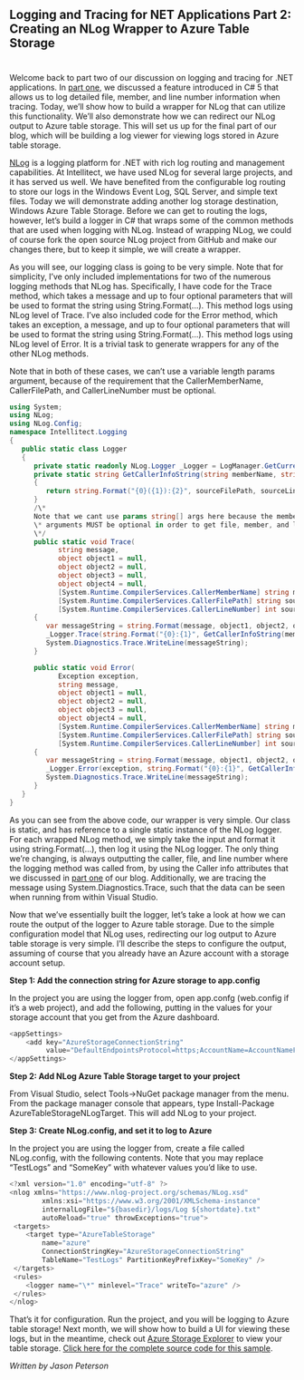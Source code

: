 ## Logging and Tracing for NET Applications Part 2: Creating an NLog Wrapper to Azure Table Storage
#
Welcome back to part two of our discussion on logging and tracing for .NET applications. In [part one](/building-a-logger-using-caller-info-attributes-part-1/), we discussed a feature introduced in C# 5 that allows us to log detailed file, member, and line number information when tracing. Today, we’ll show how to build a wrapper for NLog that can utilize this functionality. We’ll also demonstrate how we can redirect our NLog output to Azure table storage. This will set us up for the final part of our blog, which will be building a log viewer for viewing logs stored in Azure table storage.

[NLog](https://www.nuget.org/packages/NLog/) is a logging platform for .NET with rich log routing and management capabilities. At Intellitect, we have used NLog for several large projects, and it has served us well. We have benefited from the configurable log routing to store our logs in the Windows Event Log, SQL Server, and simple text files. Today we will demonstrate adding another log storage destination, Windows Azure Table Storage. Before we can get to routing the logs, however, let’s build a logger in C# that wraps some of the common methods that are used when logging with NLog. Instead of wrapping NLog, we could of course fork the open source NLog project from GitHub and make our changes there, but to keep it simple, we will create a wrapper.

As you will see, our logging class is going to be very simple. Note that for simplicity, I’ve only included implementations for two of the numerous logging methods that NLog has. Specifically, I have code for the Trace method, which takes a message and up to four optional parameters that will be used to format the string using String.Format(...). This method logs using NLog level of Trace. I’ve also included code for the Error method, which takes an exception, a message, and up to four optional parameters that will be used to format the string using String.Format(...). This method logs using NLog level of Error. It is a trivial task to generate wrappers for any of the other NLog methods.

Note that in both of these cases, we can’t use a variable length params argument, because of the requirement that the CallerMemberName, CallerFilePath, and CallerLineNumber must be optional.

```csharp
using System;
using NLog;
using NLog.Config;
namespace Intellitect.Logging
{
   public static class Logger
   {
      private static readonly NLog.Logger _Logger = LogManager.GetCurrentClassLogger();
      private static string GetCallerInfoString(string memberName, string sourceFilePath, int sourceLineNumber)
      {
         return string.Format("{0}({1}):{2}", sourceFilePath, sourceLineNumber, memberName);
      }
      /\*
      Note that we cant use params string[] args here because the memberName, sourceFilePath, and sourceLineNumber
      \* arguments MUST be optional in order to get file, member, and line number information.
      \*/
      public static void Trace(
            string message,
            object object1 = null,
            object object2 = null,
            object object3 = null,
            object object4 = null,
            [System.Runtime.CompilerServices.CallerMemberName] string memberName = "",
            [System.Runtime.CompilerServices.CallerFilePath] string sourceFilePath = "",
            [System.Runtime.CompilerServices.CallerLineNumber] int sourceLineNumber = 0)
      {
         var messageString = string.Format(message, object1, object2, object3, object4);
         _Logger.Trace(string.Format("{0}:{1}", GetCallerInfoString(memberName, sourceFilePath, sourceLineNumber), messageString));
         System.Diagnostics.Trace.WriteLine(messageString);
      }

      public static void Error(
            Exception exception,
            string message,
            object object1 = null,
            object object2 = null,
            object object3 = null,
            object object4 = null,
            [System.Runtime.CompilerServices.CallerMemberName] string memberName = "",
            [System.Runtime.CompilerServices.CallerFilePath] string sourceFilePath = "",
            [System.Runtime.CompilerServices.CallerLineNumber] int sourceLineNumber = 0)
      {
         var messageString = string.Format(message, object1, object2, object3, object4);
         _Logger.Error(exception, string.Format("{0}:{1}", GetCallerInfoString(memberName, sourceFilePath, sourceLineNumber), messageString));
         System.Diagnostics.Trace.WriteLine(messageString);
      }
   }
}
```

As you can see from the above code, our wrapper is very simple. Our class is static, and has reference to a single static instance of the NLog logger. For each wrapped NLog method, we simply take the input and format it using string.Format(...), then log it using the NLog logger. The only thing we’re changing, is always outputting the caller, file, and line number where the logging method was called from, by using the Caller info attributes that we discussed in [part one](/building-a-logger-using-caller-info-attributes-part-1/) of our blog. Additionally, we are tracing the message using System.Diagnostics.Trace, such that the data can be seen when running from within Visual Studio.

Now that we’ve essentially built the logger, let’s take a look at how we can route the output of the logger to Azure table storage. Due to the simple configuration model that NLog uses, redirecting our log output to Azure table storage is very simple. I’ll describe the steps to configure the output, assuming of course that you already have an Azure account with a storage account setup.

**Step 1: Add the connection string for Azure storage to app.config**

In the project you are using the logger from, open app.confg (web.config if it’s a web project), and add the following, putting in the values for your storage account that you get from the Azure dashboard.

```csharp
<appSettings>
    <add key="AzureStorageConnectionString" 
         value="DefaultEndpointsProtocol=https;AccountName=AccountNameFromAzureDashboard;AccountKey=AccountKeyFromAzureDashboard" />
</appSettings>
```

**Step 2: Add NLog Azure Table Storage target to your project**

From Visual Studio, select Tools->NuGet package manager from the menu. From the package manager console that appears, type Install-Package AzureTableStorageNLogTarget. This will add NLog to your project.

**Step 3: Create NLog.config, and set it to log to Azure**

In the project you are using the logger from, create a file called NLog.config, with the following contents. Note that you may replace “TestLogs” and “SomeKey” with whatever values you’d like to use.

```csharp
<?xml version="1.0" encoding="utf-8" ?>
<nlog xmlns="https://www.nlog-project.org/schemas/NLog.xsd"
        xmlns:xsi="https://www.w3.org/2001/XMLSchema-instance"
        internalLogFile="${basedir}/logs/Log ${shortdate}.txt"
        autoReload="true" throwExceptions="true">
 <targets>
    <target type="AzureTableStorage"
        name="azure"
        ConnectionStringKey="AzureStorageConnectionString"
        TableName="TestLogs" PartitionKeyPrefixKey="SomeKey" />
 </targets>
 <rules>
    <logger name="\*" minlevel="Trace" writeTo="azure" />
 </rules>
</nlog>
```

That’s it for configuration. Run the project, and you will be logging to Azure table storage! Next month, we will show how to build a UI for viewing these logs, but in the meantime, check out [Azure Storage Explorer](https://azurestorageexplorer.codeplex.com/downloads/get/160100) to view your table storage. [Click here for the complete source code for this sample](https://intellitectsp.sharepoint.com/Marketing/_layouts/15/guestaccess.aspx?guestaccesstoken=BRFjINJE3rJXsHwCwii93So5hI%2bFNT%2frV2BOm7y%2bCnk%3d&docid=0f806055181f24e9db04597248583e041).

_Written by Jason Peterson_
